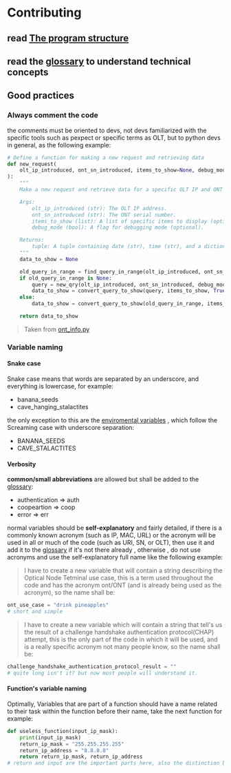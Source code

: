 # Contributing

## read [The program structure](./program-structure.md)

## read the [glossary](./glossary.md) to understand technical concepts

## Good practices

### Always comment the code

the comments must be oriented to devs, not devs familiarized with the specific tools such as pexpect or specific terms as OLT, but to python devs in general, as the following example:

``` python
# Define a function for making a new request and retrieving data
def new_request(
    olt_ip_introduced, ont_sn_introduced, items_to_show=None, debug_mode=False
):
    """
    Make a new request and retrieve data for a specific OLT IP and ONT serial number.

    Args:
        olt_ip_introduced (str): The OLT IP address.
        ont_sn_introduced (str): The ONT serial number.
        items_to_show (list): A list of specific items to display (optional).
        debug_mode (bool): A flag for debugging mode (optional).

    Returns:
        tuple: A tuple containing date (str), time (str), and a dictionary of relevant information.
    """
    data_to_show = None

    old_query_in_range = find_query_in_range(olt_ip_introduced, ont_sn_introduced)
    if old_query_in_range is None:
        query = new_qry(olt_ip_introduced, ont_sn_introduced, debug_mode)
        data_to_show = convert_query_to_show(query, items_to_show, True)
    else:
        data_to_show = convert_query_to_show(old_query_in_range, items_to_show)

    return data_to_show
```

>Taken from [ont_info.py](../app/data_processing/ont_info.py)

### Variable naming

#### Snake case

Snake case means that words are separated by an underscore, and everything is lowercase, for example:

* banana_seeds
* cave_hanging_stalactites

the only exception to this are the [enviromental variables](../.env.example) , which follow the Screaming case with underscore separation:

* BANANA_SEEDS
* CAVE_STALACTITES

#### Verbosity

**common/small abbreviations** are allowed but shall be added to the [glossary](./glossary.md):

* authentication => auth
* coopeartion => coop
* error => err

normal variables should be **self-explanatory** and fairly detailed, if there is a commonly known acronym (such as IP, MAC, URL) or the acronym will be used in all or much of the code (such as URI, SN, or OLT), then use it and add it to the [glossary](./glossary.md) if it's not there already , otherwise , do not use acronyms and use the self-explanatory full name like the following example:

>I have to create a new variable that will contain a string describing the Optical Node Tetminal use case, this is a term used throughout the code and has the acronym ont/ONT (and is already being used as the acronym), so the name shall be:

```python 
ont_use_case = "drink pineapples"
# short and simple
```

>I have to create a new variable which will contain a string that tell's us the result of a challenge handshake authentication protocol(CHAP) attempt, this is the only part of the code in which it will be used, and is a really specific acronym not many people know, so the name shall be:

```python
challenge_handshake_authentication_protocol_result = ""
# quite long isn't it? but now most people will understand it. 
```

#### Function's variable naming

Optimally, Variables that are part of a function should have a name related to their task within the function before their name, take the next function for example:

```python
def useless_function(input_ip_mask):
    print(input_ip_mask)
    return_ip_mask = "255.255.255.255"
    return_ip_address = "8.8.8.8"
    return return_ip_mask, return_ip_address
# return and input are the important parts here, also the distinction between ip mask and address.
```